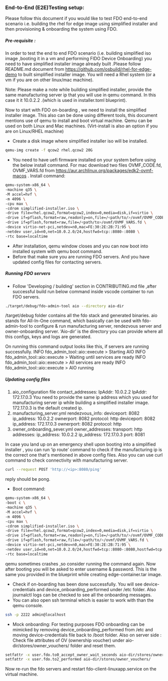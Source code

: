 ### End-to-End (E2E)Testing setup:
Please follow this document if you would like to test FDO end-to-end scenario 
i.e. building the rhel for edge image using simplified installer and then provisioning & onboarding the system using FDO.

##### Pre-requisite : 
In order to test the end to end FDO scenario (i.e. building simplified iso image ,booting it in a vm and performing FIDO Device Onboarding) you need to have simplified installer image already built .Please follow README.md document from https://github.com/osbuild/rhel-for-edge-demo to built simplified installer image. You will need a Rhel system (or a vm if you are on other linux/mac machine).

Note: Please make a note while building simplified installer, provide the same manufacturing server ip that you will use in qemu command. In this case it it 10.0.2.2 .(which is used in installer.toml blueprint).

Now to start with FDO on-boarding , we need to install the simplified installer image. This also can be done using different tools, this document mentions use of qemu to install and boot virtual machine. Qemu can be used on both Linux and Mac machines. (Virt-install is also an option if you are on Linux/RHEL machine)
- Create a disk image where simplified installer iso will be installed. 
``` bash
qemu-img create -f qcow2 rhel.qcow2 20G
```
- You need to have uefi firmware installed on your system before using the below install command.
For mac download two files OVMF_CODE.fd, OVMF_VARS.fd from https://aur.archlinux.org/packages/edk2-ovmf-macos .
Install command:
``` bash
qemu-system-x86_64 \
-machine q35 \
-M accel=hvf \
-m 4096 \
-cpu max \
-cdrom simplified-installer.iso \
-drive file=rhel.qcow2,format=qcow2,index=0,media=disk,if=virtio \
-drive if=pflash,format=raw,readonly=on,file=/<path/to/>/ovmf/OVMF_CODE.fd \
-drive if=pflash,format=raw,file=/<path/to>/ovmf/OVMF_VARS.fd \
-device virtio-net-pci,netdev=n0,mac=FE:30:2E:2B:71:95 \
-netdev user,id=n0,net=10.0.2.0/24,hostfwd=tcp::8080-:8080 \
-rtc base=localtime
```

- After installation, qemu window closes and you can now boot into installed system with qemu boot command.
- Before that make sure you are running FDO servers. And you have updated config files for contacting servers.

##### Running FDO servers
- Follow 'Developing / building' section in CONTRIBUTING.md file ,after successful build run below command inside vscode container to run FDO servers.
```bash
./target/debug/fdo-admin-tool aio --directory aio-dir
```
/target/debug folder contains all the fdo stack and generated binaries.
aio stands for All-In-One command, which basically can be used with fdo-admin-tool to configure & run manufacturing server, rendezvous server and owner-onboarding server. ‘Aio-dir’ is the directory you can provide where all this configs, keys and logs are generated.

On running this command output looks like this, if servers are running successfully.
 INFO  fdo_admin_tool::aio::execute > Starting AIO
 INFO  fdo_admin_tool::aio::execute > Waiting until services are ready
 INFO  fdo_admin_tool::aio::execute > All services are ready
 INFO  fdo_admin_tool::aio::execute > AIO running

##### Updating config files
1. aio_configuration file 
contact_addresses:
    IpAddr: 10.0.2.2
    IpAddr: 172.17.0.3
You need to provide the same ip address which you used for manufacturing server ip while building a simplified installer image. 172.17.0.3 is the default created ip.
2. manufacturing_server.yml
rendezvous_info:
   deviceport: 8082
   ip_address: 10.0.2.2
   ownerport: 8082
   protocol: http
  deviceport: 8082
   ip_address: 172.17.0.3
   ownerport: 8082
   protocol: http
3. owner_onboarding_sever.yml
owner_addresses:
  transport: http
   addresses:
      ip_address: 10.0.2.2
      ip_address: 172.17.0.3
   port: 8081

In case you land up on an emergency shell upon booting into a simplified installer , you can run ‘ip route’ command to check if the manufacturing ip is the correct one that's mentioned in above config files.
Also you can use curl command to check connectivity with manufacturing server.
```bash
curl --request POST 'http://<ip>:8080/ping'
```
reply should be pong. 

- Boot command:
```bash
qemu-system-x86_64 \
-boot c \
-machine q35 \
-M accel=hvf \
-m 4096 \
-cpu max \
-cdrom simplified-installer.iso \
-drive file=rhel.qcow2,format=qcow2,index=0,media=disk,if=virtio \
-drive if=pflash,format=raw,readonly=on,file=/<path/to/>/ovmf/OVMF_CODE.fd \
-drive if=pflash,format=raw,file=/<path/to/>/ovmf/OVMF_VARS.fd \
-device virtio-net-pci,netdev=n0,mac=FE:30:2E:2B:71:95 \
-netdev user,id=n0,net=10.0.2.0/24,hostfwd=tcp::8080-:8080,hostfwd=tcp::2222-:22 \
-rtc base=localtime
```

qemu sometimes crashes ,so consider running the command again.
Now after booting you will be asked to enter username & password. This is the same you provided in the blueprint while creating edge-container.tar image. 

- Check if on-boarding has been done successfully. You will see device-credentials and device_onboarding_performed under /etc folder.
Also journalctl logs can be checked to see all the onboarding messages.
- You can also open ssh terminal which is easier to work with than the qemu console. 
```bash
ssh -p 2222 admin@localhost
```
- Mock onboarding: For testing purposes FDO onboarding can be mimicked by removing device_onboarding_performed from /etc and moving device-credentials file back to /boot folder.
Also on server side :
Check file attributes of OV (ownership voucher) under aio-dir/stores/owner_vouchers/ folder and reset them.
```bash
setfattr -x user.fdo.to0_accept_owner_wait_seconds aio-dir/stores/owner_vouchers/ 
setfattr -x user.fdo.to2_performed aio-dir/stores/owner_vouchers/ 
```
Now re-run the fdo servers and restart fdo-client-linuxapp.service on the virtual machine.